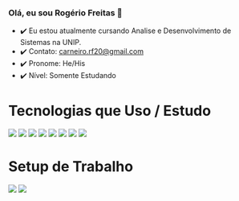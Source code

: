### Olá, eu sou Rogério Freitas 👋

- ✔️ Eu estou atualmente cursando Analise e Desenvolvimento de Sistemas na UNIP.
- ✔️ Contato: carneiro.rf20@gmail.com
- ✔️ Pronome: He/His
- ✔️ Nível: Somente Estudando

<h1>Tecnologias que Uso / Estudo</h1>
<div>
  <img src="https://img.icons8.com/color/48/000000/html-5--v1.png"/>
  <img src="https://img.icons8.com/color/48/000000/css3.png"/>
  <img src="https://img.icons8.com/color/48/000000/javascript--v1.png"/>
  <img src="https://img.icons8.com/color/48/000000/nodejs.png"/>
  <img src="https://img.icons8.com/ultraviolet/48/000000/react--v1.png"/>
  <img src="https://img.icons8.com/color/48/000000/react-native.png"/>
  <img src="https://img.icons8.com/color/48/000000/vue-js.png"/>
  <img src="https://img.icons8.com/color/48/000000/flutter.png"/>
</div>

<h1>Setup de Trabalho</h1>
<div>
  <img src="https://img.icons8.com/color/48/000000/linux--v1.png"/>
  <img src="https://img.icons8.com/color/48/000000/visual-studio-code-2019.png"/>
</div>
